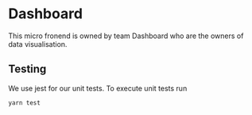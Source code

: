 # Dashboard

This micro fronend is owned by team Dashboard who are the owners of data visualisation.

## Testing

We use jest for our unit tests. To execute unit tests run
```
yarn test
```


